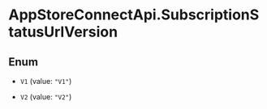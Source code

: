 # AppStoreConnectApi.SubscriptionStatusUrlVersion

## Enum


* `V1` (value: `"V1"`)

* `V2` (value: `"V2"`)


